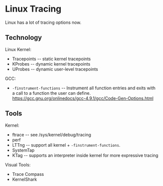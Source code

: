 # Linux Tracing

Linux has a lot of tracing options now.

## Technology

Linux Kernel:
* Tracepoints -- static kernel tracepoints
* KProbes -- dynamic kernel tracepoints
* UProbes -- dynamic user-level tracepoints

GCC: 
* `-finstrument-functions` -- Instrument all function entries and
  exits with a call to a function the user can define.
  https://gcc.gnu.org/onlinedocs/gcc-4.9.1/gcc/Code-Gen-Options.html

## Tools

Kernel:
* ftrace -- see /sys/kernel/debug/tracing
* perf
* LTTng -- support all kernel + `-finstrument-functions`.
* SystemTap
* KTag -- supports an interpreter inside kernel for more expressive
  tracing

Visual Tools:
* Trace Compass
* KernelShark

